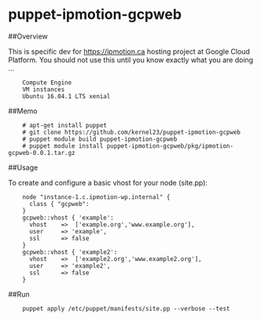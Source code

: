 # puppet-ipmotion-gcpweb

##Overview

This is specific dev for https://ipmotion.ca hosting project at Google Cloud Platform.
You should not use this until you know exactly what you are doing ...

        Compute Engine
        VM instances
        Ubuntu 16.04.1 LTS xenial

##Memo

        # apt-get install puppet
        # git clone https://github.com/kernel23/puppet-ipmotion-gcpweb
        # puppet module build puppet-ipmotion-gcpweb
        # puppet module install puppet-ipmotion-gcpweb/pkg/ipmotion-gcpweb-0.0.1.tar.gz

##Usage

To create and configure a basic vhost for your node (site.pp):

        node "instance-1.c.ipmotion-wp.internal" {
          class { "gcpweb":
        }
        gcpweb::vhost { 'example':
          vhost    =>  ['example.org','www.example.org'],
          user     => 'example',
          ssl      => false
        }
        gcpweb::vhost { 'example2':
          vhost    =>  ['example2.org','www.example2.org'],
          user     => 'example2',
          ssl      => false
        }

##Run

        puppet apply /etc/puppet/manifests/site.pp --verbose --test

